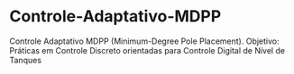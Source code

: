 # Controle-Adaptativo-MDPP
Controle Adaptativo MDPP (Minimum-Degree Pole Placement). Objetivo: Práticas em Controle Discreto orientadas para Controle Digital de Nível de Tanques
